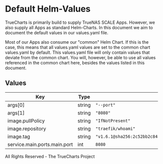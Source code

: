 # Default Helm-Values

TrueCharts is primarily build to supply TrueNAS SCALE Apps.
However, we also supply all Apps as standard Helm-Charts. In this document we aim to document the default values in our values.yaml file.

Most of our Apps also consume our "common" Helm Chart.
If this is the case, this means that all values.yaml values are set to the common chart values.yaml by default. This values.yaml file will only contain values that deviate from the common chart.
You will, however, be able to use all values referenced in the common chart here, besides the values listed in this document.

## Values

| Key | Type | Default | Description |
|-----|------|---------|-------------|
| args[0] | string | `"--port"` |  |
| args[1] | string | `"8080"` |  |
| image.pullPolicy | string | `"IfNotPresent"` |  |
| image.repository | string | `"traefik/whoami"` |  |
| image.tag | string | `"v1.6.1@sha256:2c52bb2c848038a33e40415c300b655d7976bafaf033ecf4a6679cb9e1715917"` |  |
| service.main.ports.main.port | int | `8080` |  |

All Rights Reserved - The TrueCharts Project
